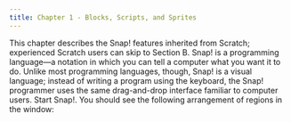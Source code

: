 ```yaml
---
title: Chapter 1 - Blocks, Scripts, and Sprites
---
```

This chapter describes the Snap! features inherited from Scratch; experienced Scratch users can skip to
Section B.
Snap! is a programming language—a notation in which you can tell a computer what you want it to do.
Unlike most programming languages, though, Snap! is a visual language; instead of writing a program using the
keyboard, the Snap! programmer uses the same drag-and-drop interface familiar to computer users.
Start Snap!. You should see the following arrangement of regions in the window:
